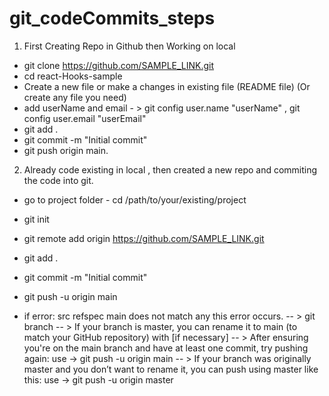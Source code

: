 # git_codeCommits_steps

1. First Creating Repo in Github  then Working on local

 -   git clone https://github.com/SAMPLE_LINK.git
 -   cd react-Hooks-sample
 -   Create a new file or make a changes in existing file (README file)  (Or create any file you need)
 -   add userName and email  - > git config user.name "userName"  ,  git config user.email "userEmail"
 -   git add .
 -   git commit -m "Initial commit"
 -   git push origin main.


2. Already code existing in local , then created a new repo and commiting the code into git.

- go to project folder  -  cd /path/to/your/existing/project
- git init
- git remote add origin https://github.com/SAMPLE_LINK.git
- git add .
- git commit -m "Initial commit"
- git push -u origin main

- if error: src refspec main does not match any this error occurs.
 -- > git branch 
 -- > If your branch is master, you can rename it to main (to match your GitHub repository) with [if necessary]
 -- > After ensuring you're on the main branch and have at least one commit, try pushing again: use -> git push -u origin main
 -- > If your branch was originally master and you don’t want to rename it, you can push using master like this: use -> git push -u origin master
   




